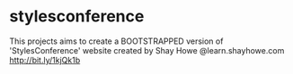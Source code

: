 # stylesconference
This projects aims to create a BOOTSTRAPPED version of 'StylesConference' website created by Shay Howe @learn.shayhowe.com http://bit.ly/1kjQk1b
